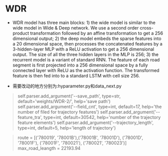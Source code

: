 # WDR

* WDR model has three main blocks: 1) the wide model is similar to the wide model 
in Wide & Deep network. We use a second order cross-product transformation followed
 by an affine transformation to get a 256 dimensional output; 2) the deep model embeds
  the sparse features into a 20 dimensional space, then processes the concatenated features
   by a 3-hidden-layer MLP with a ReLU activation to get a 256 dimensional output. 
   The size of all the three hidden layers in the MLP is 256; 3) the recurrent model is a 
   variant of standard RNN. The feature of each road segment is first projected into a 256 
   dimensional space by a fully connected layer with ReLU as the activation function. The 
   transformed feature is then fed into to a standard LSTM with cell size 256. 
   
   
* 需要改动的地方分别为:hyparameter.py和data_next.py  
>self.parser.add_argument('--save_path', type=str, default='weights/WDR-2/', help='save path')
self.parser.add_argument('--field_cnt', type=int, default=17, help='the number of filed for trajectory features')
>self.parser.add_argument('--feature_tra', type=int, default=30542, help='number of the trajectory feature elements')
>self.parser.add_argument('--trajectory_length', type=int, default=5, help='length of trajectory')

>route = [('780019', '78001B'),('78001B', '78001D'), ('78001D', '78001F'), ('78001F', '780021'), ('780021', '780023')]
>max_road_leangth = 22193.94



